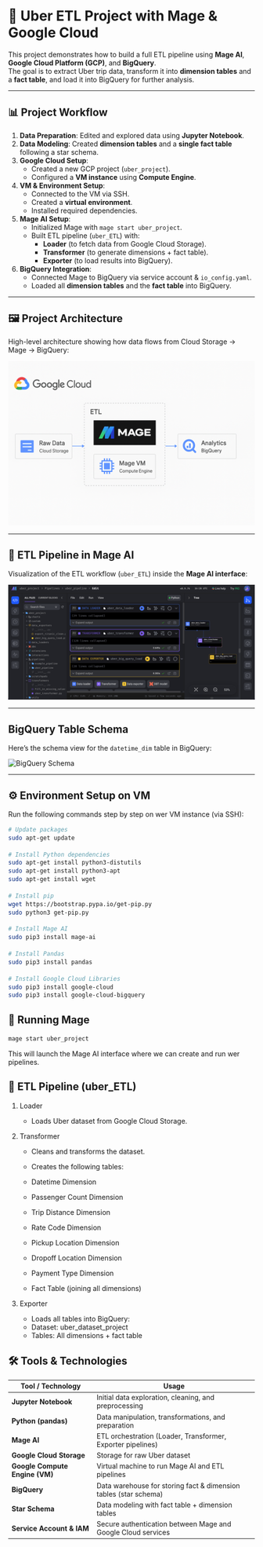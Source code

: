 # 🚕 Uber ETL Project with Mage & Google Cloud

This project demonstrates how to build a full ETL pipeline using **Mage AI**, **Google Cloud Platform (GCP)**, and **BigQuery**.  
The goal is to extract Uber trip data, transform it into **dimension tables** and a **fact table**, and load it into BigQuery for further analysis.

---

## 📊 Project Workflow
1. **Data Preparation**: Edited and explored data using **Jupyter Notebook**.
2. **Data Modeling**: Created **dimension tables** and a **single fact table** following a star schema.
3. **Google Cloud Setup**:
   - Created a new GCP project (`uber_project`).
   - Configured a **VM instance** using **Compute Engine**.
4. **VM & Environment Setup**:
   - Connected to the VM via SSH.
   - Created a **virtual environment**.
   - Installed required dependencies.
5. **Mage AI Setup**:
   - Initialized Mage with `mage start uber_project`.
   - Built ETL pipeline (`uber_ETL`) with:
     - **Loader** (to fetch data from Google Cloud Storage).
     - **Transformer** (to generate dimensions + fact table).
     - **Exporter** (to load results into BigQuery).
6. **BigQuery Integration**:
   - Connected Mage to BigQuery via service account & `io_config.yaml`.
   - Loaded all **dimension tables** and the **fact table** into BigQuery.

---

## 🖼️ Project Architecture

High-level architecture showing how data flows from Cloud Storage → Mage → BigQuery:

![Project Architecture](images/project_architecture.png)

---

## 🧩 ETL Pipeline in Mage AI

Visualization of the ETL workflow (`uber_ETL`) inside the **Mage AI interface**:

![Mage AI Pipeline](images/mage_pipeline.png)

---

##  BigQuery Table Schema

Here’s the schema view for the `datetime_dim` table in BigQuery:

![BigQuery Schema](images/bigquery_schema.png)

--- 
## ⚙️ Environment Setup on VM

Run the following commands step by step on wer VM instance (via SSH):

```bash
# Update packages
sudo apt-get update

# Install Python dependencies
sudo apt-get install python3-distutils
sudo apt-get install python3-apt
sudo apt-get install wget

# Install pip
wget https://bootstrap.pypa.io/get-pip.py
sudo python3 get-pip.py

# Install Mage AI
sudo pip3 install mage-ai

# Install Pandas
sudo pip3 install pandas

# Install Google Cloud Libraries
sudo pip3 install google-cloud
sudo pip3 install google-cloud-bigquery
```

##  🚀 Running Mage
```bash
mage start uber_project
```
This will launch the Mage AI interface where we can create and run wer pipelines.

## 📂 ETL Pipeline (uber_ETL)
1. Loader
   - Loads Uber dataset from Google Cloud Storage.

3. Transformer

   - Cleans and transforms the dataset.
   
   - Creates the following tables:
   
   - Datetime Dimension
   
   - Passenger Count Dimension

   - Trip Distance Dimension
   
   - Rate Code Dimension
   
   - Pickup Location Dimension
   
   - Dropoff Location Dimension
   
   - Payment Type Dimension
   
   - Fact Table (joining all dimensions)

3. Exporter
   - Loads all tables into BigQuery:
   - Dataset: uber_dataset_project
   - Tables: All dimensions + fact table


## 🛠️ Tools & Technologies

| Tool / Technology     | Usage                                                                 |
|------------------------|----------------------------------------------------------------------|
| **Jupyter Notebook**   | Initial data exploration, cleaning, and preprocessing                 |
| **Python (pandas)**    | Data manipulation, transformations, and preparation                   |
| **Mage AI**            | ETL orchestration (Loader, Transformer, Exporter pipelines)           |
| **Google Cloud Storage** | Storage for raw Uber dataset                                         |
| **Google Compute Engine (VM)** | Virtual machine to run Mage AI and ETL pipelines              |
| **BigQuery**           | Data warehouse for storing fact & dimension tables (star schema)      |
| **Star Schema**        | Data modeling with fact table + dimension tables                      |
| **Service Account & IAM** | Secure authentication between Mage and Google Cloud services        |

